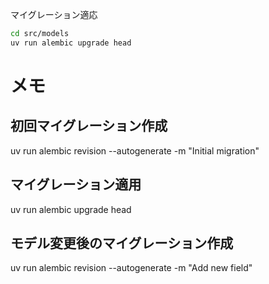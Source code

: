 マイグレーション適応
```bash
cd src/models
uv run alembic upgrade head
```


# メモ

## 初回マイグレーション作成
uv run alembic revision --autogenerate -m "Initial migration"

## マイグレーション適用
uv run alembic upgrade head

## モデル変更後のマイグレーション作成
uv run alembic revision --autogenerate -m "Add new field"

